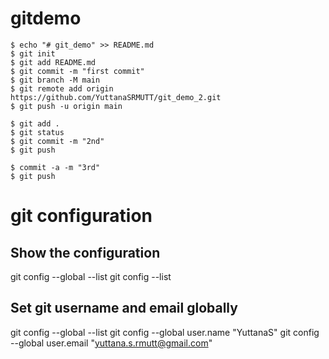# gitdemo

```
$ echo "# git_demo" >> README.md
$ git init
$ git add README.md
$ git commit -m "first commit"
$ git branch -M main
$ git remote add origin https://github.com/YuttanaSRMUTT/git_demo_2.git
$ git push -u origin main
```
```
$ git add .
$ git status
$ git commit -m "2nd"
$ git push 
```

```
$ commit -a -m "3rd"
$ git push 
```



# git configuration

## Show the configuration
git config --global --list
git config --list

## Set git username and email globally
git config --global --list
git config --global user.name "YuttanaS"
git config --global user.email "yuttana.s.rmutt@gmail.com"



